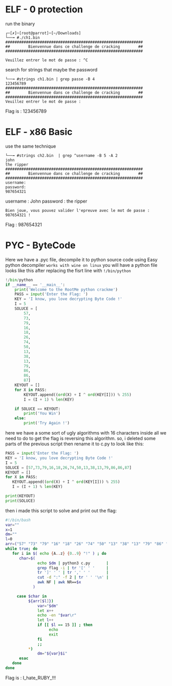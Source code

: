 # ELF - 0 protection
run the binary
```
┌─[✗]─[root@parrot]─[~/Downloads]
└──╼ #./ch1.bin 
############################################################
##        Bienvennue dans ce challenge de cracking        ##
############################################################

Veuillez entrer le mot de passe : ^C

```
search for strings that maybe the password
```
└──╼ #strings ch1.bin | grep passe -B 4
123456789
############################################################
##        Bienvennue dans ce challenge de cracking        ##
############################################################
Veuillez entrer le mot de passe : 
```
Flag is : 123456789

# ELF - x86 Basic
use the same technique
```
└──╼ #strings ch2.bin  | grep ^username -B 5 -A 2
john
the ripper
############################################################
##        Bienvennue dans ce challenge de cracking        ##
############################################################
username: 
password: 
987654321
```
username : John
password : the ripper
```
Bien joue, vous pouvez valider l'epreuve avec le mot de passe : 987654321 !
```
Flag : 987654321 

# PYC - ByteCode
Here we have a .pyc file, decompile it to python source code
using Easy python decompiler ``` works with wine on linux ```
you will have a python file looks like this after replacing the fisrt line
with ``` !/bin/python ```
```python
!/bin/python
if __name__ == '__main__':
    print('Welcome to the RootMe python crackme')
    PASS = input('Enter the Flag: ')
    KEY = 'I know, you love decrypting Byte Code !'
    I = 5
    SOLUCE = [
        57,
        73,
        79,
        16,
        18,
        26,
        74,
        50,
        13,
        38,
        13,
        79,
        86,
        86,
        87]
    KEYOUT = []
    for X in PASS:
        KEYOUT.append((ord(X) + I ^ ord(KEY[I])) % 255)
        I = (I + 1) % len(KEY)

    if SOLUCE == KEYOUT:
        print('You Win')
    else:
        print('Try Again !')

``` 
here we have a some sort of ugly algorithms with 16 characters inside
all we need to do to get the flag is reversing this algorithm.
so, i deleted some parts of the previous script then rename it to c.py to look like this:

```python
PASS = input('Enter the Flag: ')
KEY = 'I know, you love decrypting Byte Code !'
I = 5
SOLUCE = [57,73,79,16,18,26,74,50,13,38,13,79,86,86,87]
KEYOUT = []
for X in PASS:
   KEYOUT.append((ord(X) + I ^ ord(KEY[I])) % 255)
   I = (I + 1) % len(KEY)

print(KEYOUT)
print(SOLUCE)

``` 
then i made this script to solve and print out the flag:
```bash
#!/bin/bash
var=""
x=1
dm=""
l=0
arr=("57" "73" "79" "16" "18" "26" "74" "50" "13" "38" "13" "79" "86" "86" "87")
while true; do
   for i in $( echo {A..z} {0..9} "!" ) ; do
      char=$(
              echo $dm | python3 c.py       |
              grep flag -i | tr '[' ' '     |
              tr ']' ' ' | tr ',' ' '       |
              cut -d ":" -f 2 | tr ' ' '\n' |
              awk NF | awk NR==$x
            )

     case $char in
          ${arr[$l]})
              var="$dm"
              let x++
              echo -en "$var\r"
              let l++
              if [[ $l == 15 ]] ; then
                   echo
                   exit
              fi
              ;;
          *)
              dm="${var}$i"
      esac
   done
done

```
Flag is : I_hate_RUBY_!!!
